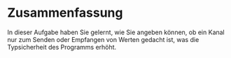 # Zusammenfassung

In dieser Aufgabe haben Sie gelernt, wie Sie angeben können, ob ein Kanal nur zum Senden oder Empfangen von Werten gedacht ist, was die Typsicherheit des Programms erhöht.

